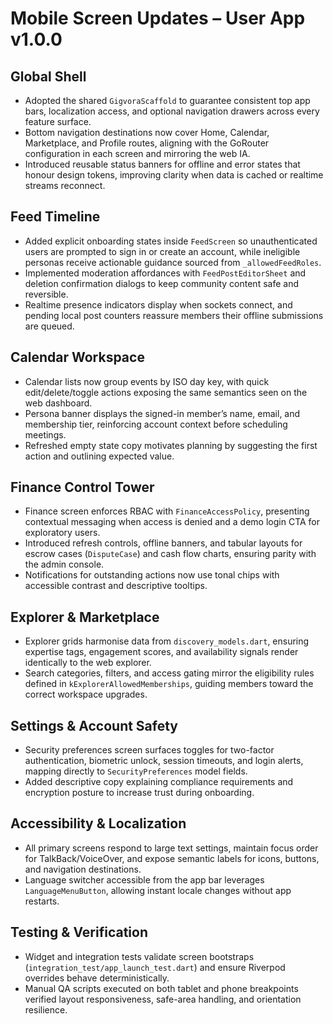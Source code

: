 # Mobile Screen Updates – User App v1.0.0

## Global Shell
- Adopted the shared `GigvoraScaffold` to guarantee consistent top app bars, localization access, and optional navigation drawers across every feature surface.
- Bottom navigation destinations now cover Home, Calendar, Marketplace, and Profile routes, aligning with the GoRouter configuration in each screen and mirroring the web IA.
- Introduced reusable status banners for offline and error states that honour design tokens, improving clarity when data is cached or realtime streams reconnect.

## Feed Timeline
- Added explicit onboarding states inside `FeedScreen` so unauthenticated users are prompted to sign in or create an account, while ineligible personas receive actionable guidance sourced from `_allowedFeedRoles`.
- Implemented moderation affordances with `FeedPostEditorSheet` and deletion confirmation dialogs to keep community content safe and reversible.
- Realtime presence indicators display when sockets connect, and pending local post counters reassure members their offline submissions are queued.

## Calendar Workspace
- Calendar lists now group events by ISO day key, with quick edit/delete/toggle actions exposing the same semantics seen on the web dashboard.
- Persona banner displays the signed-in member’s name, email, and membership tier, reinforcing account context before scheduling meetings.
- Refreshed empty state copy motivates planning by suggesting the first action and outlining expected value.

## Finance Control Tower
- Finance screen enforces RBAC with `FinanceAccessPolicy`, presenting contextual messaging when access is denied and a demo login CTA for exploratory users.
- Introduced refresh controls, offline banners, and tabular layouts for escrow cases (`DisputeCase`) and cash flow charts, ensuring parity with the admin console.
- Notifications for outstanding actions now use tonal chips with accessible contrast and descriptive tooltips.

## Explorer & Marketplace
- Explorer grids harmonise data from `discovery_models.dart`, ensuring expertise tags, engagement scores, and availability signals render identically to the web explorer.
- Search categories, filters, and access gating mirror the eligibility rules defined in `kExplorerAllowedMemberships`, guiding members toward the correct workspace upgrades.

## Settings & Account Safety
- Security preferences screen surfaces toggles for two-factor authentication, biometric unlock, session timeouts, and login alerts, mapping directly to `SecurityPreferences` model fields.
- Added descriptive copy explaining compliance requirements and encryption posture to increase trust during onboarding.

## Accessibility & Localization
- All primary screens respond to large text settings, maintain focus order for TalkBack/VoiceOver, and expose semantic labels for icons, buttons, and navigation destinations.
- Language switcher accessible from the app bar leverages `LanguageMenuButton`, allowing instant locale changes without app restarts.

## Testing & Verification
- Widget and integration tests validate screen bootstraps (`integration_test/app_launch_test.dart`) and ensure Riverpod overrides behave deterministically.
- Manual QA scripts executed on both tablet and phone breakpoints verified layout responsiveness, safe-area handling, and orientation resilience.
